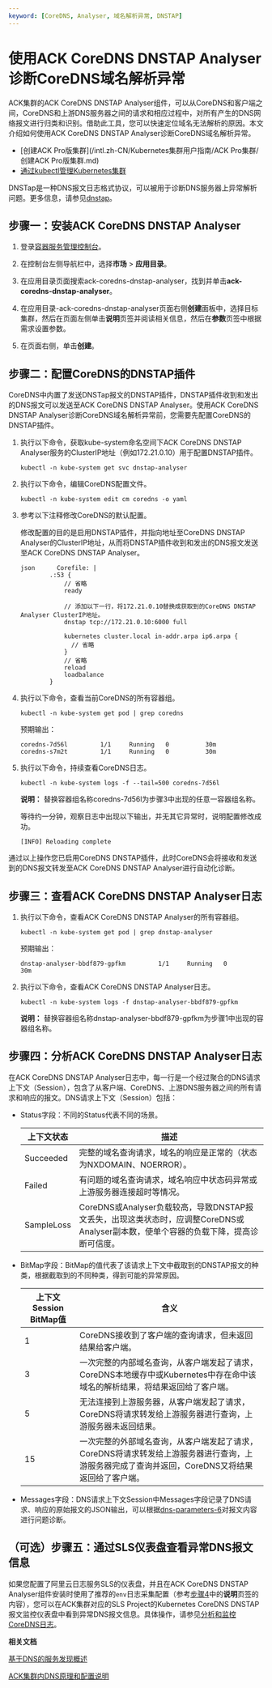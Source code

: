 ```yaml
---
keyword: [CoreDNS, Analyser, 域名解析异常, DNSTAP]
---
```


# 使用ACK CoreDNS DNSTAP Analyser诊断CoreDNS域名解析异常

ACK集群的ACK CoreDNS DNSTAP Analyser组件，可以从CoreDNS和客户端之间，CoreDNS和上游DNS服务器之间的请求和相应过程中，对所有产生的DNS网络报文进行归类和识别。借助此工具，您可以快速定位域名无法解析的原因。本文介绍如何使用ACK CoreDNS DNSTAP Analyser诊断CoreDNS域名解析异常。

-   [创建ACK Pro版集群](/intl.zh-CN/Kubernetes集群用户指南/ACK Pro集群/创建ACK Pro版集群.md)
-   [通过kubectl管理Kubernetes集群](/intl.zh-CN/Kubernetes集群用户指南/集群/连接集群/通过kubectl管理Kubernetes集群.md)

DNSTap是一种DNS报文日志格式协议，可以被用于诊断DNS服务器上异常解析问题。更多信息，请参见[dnstap](https://dnstap.info/)。

## 步骤一：安装ACK CoreDNS DNSTAP Analyser

1.  登录[容器服务管理控制台](https://cs.console.aliyun.com)。

2.  在控制台左侧导航栏中，选择**市场** \> **应用目录**。

3.  在应用目录页面搜索ack-coredns-dnstap-analyser，找到并单击**ack-coredns-dnstap-analyser**。

4.  在应用目录-ack-coredns-dnstap-analyser页面右侧**创建**面板中，选择目标集群，然后在页面左侧单击**说明**页签并阅读相关信息，然后在**参数**页签中根据需求设置参数。

5.  在页面右侧，单击**创建**。


## 步骤二：配置CoreDNS的DNSTAP插件

CoreDNS中内置了发送DNSTap报文的DNSTAP插件，DNSTAP插件收到和发出的DNS报文可以发送至ACK CoreDNS DNSTAP Analyser。使用ACK CoreDNS DNSTAP Analyser诊断CoreDNS域名解析异常前，您需要先配置CoreDNS的DNSTAP插件。

1.  执行以下命令，获取kube-system命名空间下ACK CoreDNS DNSTAP Analyser服务的ClusterIP地址（例如172.21.0.10）用于配置DNSTAP插件。

    ```
    kubectl -n kube-system get svc dnstap-analyser
    ```

2.  执行以下命令，编辑CoreDNS配置文件。

    ```
    kubectl -n kube-system edit cm coredns -o yaml
    ```

3.  参考以下注释修改CoreDNS的默认配置。

    修改配置的目的是启用DNSTAP插件，并指向地址至CoreDNS DNSTAP Analyser的ClusterIP地址，从而将DNSTAP插件收到和发出的DNS报文发送至ACK CoreDNS DNSTAP Analyser。

    ```
    json      Corefile: |
            .:53 {
                // 省略
                ready
    
                // 添加以下一行，将172.21.0.10替换成获取到的CoreDNS DNSTAP Analyser ClusterIP地址。
                dnstap tcp://172.21.0.10:6000 full
    
                kubernetes cluster.local in-addr.arpa ip6.arpa {
                  // 省略
                }
                // 省略
                reload
                loadbalance
            }
    ```

4.  执行以下命令，查看当前CoreDNS的所有容器组。

    ```
    kubectl -n kube-system get pod | grep coredns
    ```

    预期输出：

    ```
    coredns-7d56l         1/1     Running   0          30m
    coredns-s7m2t         1/1     Running   0          30m
    ```

5.  执行以下命令，持续查看CoreDNS日志。

    ```
    kubectl -n kube-system logs -f --tail=500 coredns-7d56l
    ```

    **说明：** 替换容器组名称coredns-7d56l为步骤3中出现的任意一容器组名称。

    等待约一分钟，观察日志中出现以下输出，并无其它异常时，说明配置修改成功。

    ```
    [INFO] Reloading complete
    ```


通过以上操作您已启用CoreDNS DNSTAP插件，此时CoreDNS会将接收和发送到的DNS报文转发至ACK CoreDNS DNSTAP Analyser进行自动化诊断。

## 步骤三：查看ACK CoreDNS DNSTAP Analyser日志

1.  执行以下命令，查看ACK CoreDNS DNSTAP Analyser的所有容器组。

    ```
    kubectl -n kube-system get pod | grep dnstap-analyser
    ```

    预期输出：

    ```
    dnstap-analyser-bbdf879-gpfkm         1/1     Running   0          30m
    ```

2.  执行以下命令，查看ACK CoreDNS DNSTAP Analyser日志。

    ```
    kubectl -n kube-system logs -f dnstap-analyser-bbdf879-gpfkm
    ```

    **说明：** 替换容器组名称dnstap-analyser-bbdf879-gpfkm为步骤1中出现的容器组名称。


## 步骤四：分析ACK CoreDNS DNSTAP Analyser日志

在ACK CoreDNS DNSTAP Analyser日志中，每一行是一个经过聚合的DNS请求上下文（Session），包含了从客户端、CoreDNS、上游DNS服务器之间的所有请求和响应的报文。DNS请求上下文（Session）包括：

-   Status字段：不同的Status代表不同的场景。

    |上下文状态|描述|
    |-----|--|
    |Succeeded|完整的域名查询请求，域名的响应是正常的（状态为NXDOMAIN、NOERROR）。|
    |Failed|有问题的域名查询请求，域名响应中状态码异常或上游服务器连接超时等情况。|
    |SampleLoss|CoreDNS或Analyser负载较高，导致DNSTAP报文丢失，出现这类状态时，应调整CoreDNS或Analyser副本数，使单个容器的负载下降，提高诊断可信度。|

-   BitMap字段：BitMap的值代表了该请求上下文中截取到的DNSTAP报文的种类，根据截取到的不同种类，得到可能的异常原因。

    |上下文Session BitMap值|含义|
    |------------------|--|
    |1|CoreDNS接收到了客户端的查询请求，但未返回结果给客户端。|
    |3|一次完整的内部域名查询，从客户端发起了请求，CoreDNS本地缓存中或Kubernetes中存在命中该域名的解析结果，将结果返回给了客户端。|
    |5|无法连接到上游服务器，从客户端发起了请求，CoreDNS将请求转发给上游服务器进行查询，上游服务器未返回结果。|
    |15|一次完整的外部域名查询，从客户端发起了请求，CoreDNS将请求转发给上游服务器进行查询，上游服务器完成了查询并返回，CoreDNS又将结果返回给了客户端。|

-   Messages字段：DNS请求上下文Session中Messages字段记录了DNS请求、响应的原始报文的JSON输出，可以根据[dns-parameters-6](https://www.iana.org/assignments/dns-parameters/dns-parameters.xhtml#dns-parameters-6)对报文内容进行问题诊断。

## （可选）步骤五：通过SLS仪表盘查看异常DNS报文信息

如果您配置了阿里云日志服务SLS的仪表盘，并且在ACK CoreDNS DNSTAP Analyser组件安装时使用了推荐的`env`日志采集配置（参考[步骤4](#step_jrp_up5_e1e)中的**说明**页签的内容），您可以在ACK集群对应的SLS Project的Kubernetes CoreDNS DNSTAP报文监控仪表盘中看到异常DNS报文信息。具体操作，请参见[分析和监控CoreDNS日志](/intl.zh-CN/Kubernetes集群用户指南/可观测性/日志管理/分析和监控CoreDNS日志.md)。

**相关文档**  


[基于DNS的服务发现概述](/intl.zh-CN/Kubernetes集群用户指南/网络/服务发现DNS/基于DNS的服务发现概述.md)

[ACK集群内DNS原理和配置说明](/intl.zh-CN/Kubernetes集群用户指南/网络/服务发现DNS/ACK集群内DNS原理和配置说明.md)

